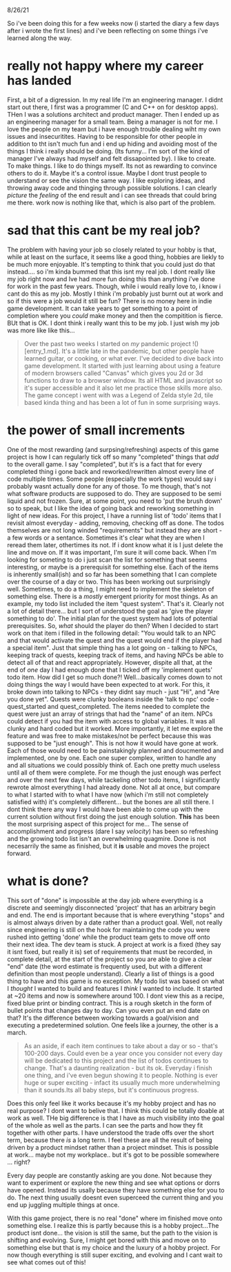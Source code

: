 8/26/21

So i've been doing this for a few weeks now (i started the diary a few days after i wrote the first lines) and i've been reflecting on some things i've learned along the way. 

# really not happy where my career has landed
First, a bit of a digression. In my real life I'm an engineering manager. I didnt start out there, I first was a programmer (C and C++ on for desktop apps). THen I was a solutions architect and product manager. Then I ended up as an engineering manager for a small team. Being a manager is not for me. I love the people on my team but i have enough trouble dealing wiht my own issues and insecuritites. Having to be responsible for other people in addition to tht isn't much fun and i end up hiding and avoiding most of the things I think i really should be doing. (Its funny... I'm sort of the kind of manager I've always had myself and felt dissapointed by). I like to create. To make things. I like to do things myself. Its not as rewarding to convince others to do it. Maybe it's a control issue. Maybe I dont trust people to understand or see the vision the same way. I like exploring ideas, and throwing away code and thinging through possible solutions. I can clearly _picture_ the _feeling_ of the end result and i can see threads that could bring me there. work now is nothing like that, which is also part of the problem. 

# sad that this cant be my real job?
The problem with having your job so closely related to your hobby is that, while at least on the surface, it seems like a good thing, hobbies are liekly to be much more enjoyable. It's tempting to think that you could just do that instead.... so i'm kinda bummed that this isnt my real job. I dont really like my job right now and Ive had more fun doing this than anything i've done for work in the past few years. Though, while i would really love to, i know i cant do this as my job. Mostly I think i'm probably just burnt out at work and so if this were a job would it still be fun? There is no money here in indie game development. It can take years to get something to a point of completion where you _could_ make money and then the compitition is fierce. BUt that is OK. I dont think i really want this to be my job. I just wish my job was more like like this...

> Over the past two weeks I started on _my_ pandemic project !()[entry_1.md]. It's a little late in the pandemic, but other people have learned guitar, or cooking, or what ever. I've decided to dive back into game development. It started with just learning about using a feature of modern browsers called "Canvas" which gives you 2d or 3d functions to draw to a browser window. Its all HTML and javascript so it's super accessible and it also let me practice those skills more also. The game concept i went with was a Legend of Zelda style 2d, tile based kinda thing and has been a lot of fun in some surprising ways.

# the power of small increments
One of the most rewarding (and surpsing/refreshing) aspects of this game project is how I can regularly tick off so many "completed" things that _add_ to the overall game. I say "completed", but it's is a fact that for every completed thing i gone back and reworked/rewritten almost every line of code multiple times. Some people (especially the work types) would say i probably wasnt actually done for any of those. To me though, that's not what software products are supposed to do. They are supposed to be semi liquid and not frozen. Sure, at some point, you need to 'put the brush down' so to speak, but I like the idea of going back and reworking something in light of new ideas. For this project, I have a running list of 'todo' items that I revisit almost everyday - adding, removing, checking off as done. The todos themselves are not long winded "requirements" but instead they are short - a few words or a sentance. Sometimes it's clear what they are when I reread them later, othertimes its not. If i dont know what it is I just delete the line and move on. If it was important, I'm sure it will come back. When I'm looking for someting to do i just scan the list for something that seems interesting, or maybe is a prerequisit for something else. Each of the items is inherently small(ish) and so far has been something that I can complete over the course of a day or two. This has been working out surprisingly well. Sometimes, to do a thing, I might need to implement the skeleton of something else. There is a _mostly_ emergent priority for most things. As an example, my todo list included the item "quest system". That's it. Clearly not a lot of detail there... but I sort of understood the goal as 'give the player something to do'. The initial plan for the quest system had lots of potential prerequisites. So, _what_ should the player do then? When I decided to start work on that item i filled in the following detail: "You would talk to an NPC and that would activate the quest and the quest would end if the player had a special item". Just that simple thing has a lot going on - talking to NPCs, keeping track of quests, keeping track of items, and having NPCs be able to detect all of that and react appropriately. However, dispite all that, at the end of _one_ day I had enough done that I ticked off my 'implement quets' todo item. How did I get so much done?! Well...basically comes down to not doing things the way I would have been expected to at work. For this, it broke down into talking to NPCs  - they didnt say much - just "Hi", and "Are you done yet". Quests were clunky booleans inside the 'talk to npc' code - quest_started and quest_completed. The items needed to complete the quest were just an array of strings that had the "name" of an item. NPCs could detect if you had the item with access to global variables. It was all clunky and hard coded but it worked. More importantly, it let me explore the feature and was free to make mistakes/not be perfect because this was supposed to be "just enough". This is not how it would have gone at work. Each of those would need to be painstakingly planned and doucmented and implemented, one by one. Each one super complex, written to handle any and all situations we could possibly think of. Each one pretty much useless until all of them were complete. For me though the just enough was perfect and over the next few days, while tackeling other todo items, I significantly rewrote almost everything I had already done. Not all at once, but compare to what I started with to what I have now (which i'm still not completely satisfied with) it's completely different... but the bones are all still there. I dont think there any way I would have been able to come up with the current solution without first doing the just enough solution. **This** has been the most surprising aspect of this project for me... The sense of accomplishment and progress (dare I say _velocity_) has been so refreshing and the growing todo list isn't an overwhelming quagmire. Done is not necesarrily the same as finished, but it **is** usable and moves the project forward. 

# what is done?
This sort of "done" is impossible at the day job where everything is a discrete and seemingly disconnected 'project' that has an arbitrary begin and end. The end is important because that is where everything "stops" and is almost always driven by a date rather than a product goal. Well, not really since engineering is still on the hook for maintaining the code you were rushed into getting 'done' while the product team gets to move off onto their next idea. The dev team is stuck. 
A project at work is a fixed (they say it isnt fixed, but really it is) set of requirements that must be recorded, in complete detail, at the start of the project so you are able to give a clear "end" date (the word estimate is frequently used, but with a different definition than most people understand). Clearly a list of things is a good thing to have and this game is no exception. My todo list was based on what I _thought_ I wanted to build and features I _think_ I wanted to include. It started at ~20 items and now is somewhere around 100. I dont view this as a recipe, fixed blue print or binding contract. This is a rough sketch in the form of bullet points that changes day to day. Can you even put an end date on that? It's the difference between working towards a goal/vision and executing a predetermined solution. One feels like a journey, the other is a march. 

> As an aside, if each item continues to take  about a day or so - that's 100-200 days. Could even be a year once you consider not every day will be dedicated to this project and the list of todos continues to change. That's a daunting realization - but its ok. Everyday i finish one thing, and i've even begun showing it to people. Nothing is ever huge or super exciting - infact its usually much more underwhelming than it sounds.Its all baby steps, but it's continuous progress. 

Does this only feel like it works because it's my hobby project and has no real purpose? I dont want to belive that. I think this could be totally doable at work as well. THe big difference is that I have as much visibility into the goal of the whole as well as the parts. I can see the parts and how they fit together with other parts. I have understood the trade offs over the short term, because there _is_ a long term. I feel these are all the result of being driven by a product mindset rather than a project mindset. This is possible at work... maybe not my workplace.. but it's got to be possible somewhere ... right?

Every day people are constantly asking are you done. Not because they want to experiment or explore the new thing and see what options or dorrs have opened. Instead its usally because they have something else for you to do. The next thing usually doesnt even superceed the current thing and you end up juggling multiple things at once.


With this game project, there is no real "done" where im finished move onto something else. I realize this is partly because this is a hobby project...The product isnt done... the vision is still the same, but the path to the vision is shifting and evolving. Sure, I might get bored with this and move on to something else but that is my choice and the luxury of a hobby project. For now though everything is still super exciting, and evolving and I cant wait to see what comes out of this!




